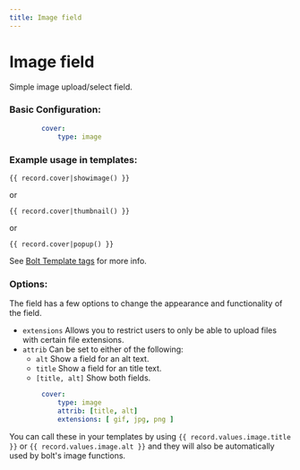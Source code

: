 ```yaml
---
title: Image field
---
```

Image field
===========

Simple image upload/select field.

### Basic Configuration:

```yaml
        cover:
            type: image
```

### Example usage in templates:

```twig
{{ record.cover|showimage() }}
```
or
```twig
{{ record.cover|thumbnail() }}
```
or
```twig
{{ record.cover|popup() }}
```
See [Bolt Template tags](../templating/templatetags) for more info.

### Options:

The field has a few options to change the appearance and functionality of the
field.

* `extensions` Allows you to restrict users to only be able to upload files with
  certain file extensions.
* `attrib` Can be set to either of the following:
  * `alt` Show a field for an alt text.
  * `title` Show a field for an title text.
  * `[title, alt]` Show both fields.

```yaml
        cover:
            type: image
            attrib: [title, alt]
            extensions: [ gif, jpg, png ]
```

You can call these in your templates by using `{{ record.values.image.title }}`
or `{{ record.values.image.alt }}` and they will also be automatically used by
bolt's image functions.
